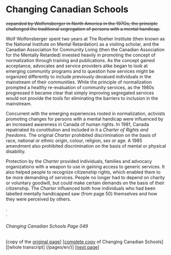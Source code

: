 # Changing Canadian Schools
~~expanded by Wolfensberger in North America in the 197Os, the principle challenged the traditional segregation of persons with a mental handicap.~~  

Wolf Wolfensberger spent two years at The Roeher Institute (then known as the National Institute on Mental Retardation) as a visiting scholar, and the Canadian Association for Community Living (then the Canadian Association for the Mentally Retarded) invested heavily in promoting the concept of normalization through training and publications. As the concept gained acceptance, advocates and service providers alike began to look at emerging community programs and to question how services might be organized differently to include previously devalued individuals in the mainstream of their communities. While the principle of normalization prompted a healthy re-evaluation of community services, as the 1980s progressed it became clear that simply improving segregated services would not provide the tools for eliminating the barriers to inclusion in the mainstream.  

Concurrent with the emerging experiences rooted in normalization, activists promoting changes for persons with a mental handicap were influenced by an increased awareness in Canada of human rights. In 1981, Canada repatriated its constitution and included in it a *Charter of Rights and freedoms*. The original *Charter* prohibited discrimination on the basis of race, national or ethnic origin, colour, religion, sex or age. A 1985 amendment also prohibited discrimination on the basis of mental or physical disability.  

Protection by the *Charter* provided individuals, families and advocacy organizations with a weapon to use in gaining access to generic services. It also helped people to recognize citizenship rights, which enabled them to be more demanding of services. People no longer had to depend on charity or voluntary goodwill, but could make certain demands on the basis of their citizenship. The *Charter* influenced both how individuals who had been labelled mentally handicapped saw (from page 50) themselves and how they were perceived by others.

.  
.  
###### Changing Canadian Schools Page 049

[copy of the [original page](/copies-from-original/CCS049.png)]
[[complete copy](/copies-from-original/BestCopy_Changing_Canadian_Schools_Perspectives_on_Disability_and_Inclusion.pdf) of Changing Canadian Schools]
[[whole transcript] (/pages/en/)]
[[next page](Changing_Canadian_Schools-050)]

